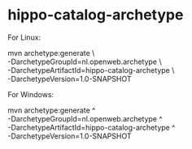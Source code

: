 hippo-catalog-archetype
=======================
  
For Linux:  
  
mvn archetype:generate \  
-DarchetypeGroupId=nl.openweb.archetype \  
-DarchetypeArtifactId=hippo-catalog-archetype \  
-DarchetypeVersion=1.0-SNAPSHOT  
  
For Windows:  
  
mvn archetype:generate ^  
-DarchetypeGroupId=nl.openweb.archetype ^  
-DarchetypeArtifactId=hippo-catalog-archetype ^  
-DarchetypeVersion=1.0-SNAPSHOT  
